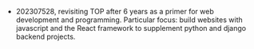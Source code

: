 - 202307528, revisiting TOP after 6 years as a primer for web development and programming.  Particular focus: build websites with javascript and the React framework to supplement python and django backend projects.
